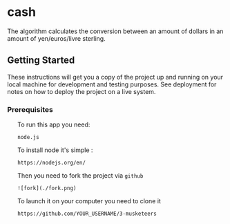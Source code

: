 # cash

The algorithm calculates the conversion between an amount of dollars in an amount of yen/euros/livre sterling.

## Getting Started

These instructions will get you a copy of the project up and running on your local machine for development and testing purposes. See deployment for notes on how to deploy the project on a live system.

### Prerequisites

<ol> To run this app you need:

	node.js

To install node it's simple :

	https://nodejs.org/en/

Then you need to fork the project via ``github``

	![fork](./fork.png)

To launch it on your computer you need to clone it

`https://github.com/YOUR_USERNAME/3-musketeers`


</ol>